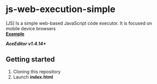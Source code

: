 # js-web-execution-simple
[JS] Is a simple web-based JavaScript code executor. It is focused on mobile device browsers\
**[Example](https://deve.lol/www/jsexecution/)**

***AceEditor v1.4.14+***

## Getting started
1. Cloning this repository
2. Launch **index.html**
